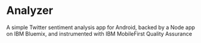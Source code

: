 # Analyzer
A simple Twitter sentiment analysis app for Android, backed by a Node app on IBM Bluemix, and instrumented with IBM MobileFirst Quality Assurance
